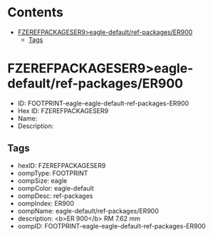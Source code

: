 



Contents
========

* [FZEREFPACKAGESER9>eagle-default/ref-packages/ER900](#fzerefpackageser9eagle-defaultref-packageser900)
	* [Tags](#tags)

# FZEREFPACKAGESER9>eagle-default/ref-packages/ER900

- ID: FOOTPRINT-eagle-eagle-default-ref-packages-ER900
- Hex ID: FZEREFPACKAGESER9
- Name: 
- Description: 

## Tags

- hexID: FZEREFPACKAGESER9
- oompType: FOOTPRINT
- oompSize: eagle
- oompColor: eagle-default
- oompDesc: ref-packages
- oompIndex: ER900
- oompName: eagle-default/ref-packages/ER900
- description: &lt;b&gt;ER 900&lt;/b&gt; RM 7.62 mm
- oompID: FOOTPRINT-eagle-eagle-default-ref-packages-ER900
